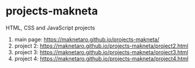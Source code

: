 # projects-makneta
HTML, CSS and JavaScript projects
1. main page: https://maknetaro.github.io/projects-makneta/
2. project 2: https://maknetaro.github.io/projects-makneta/project2.html
3. project 3: https://maknetaro.github.io/projects-makneta/project3.html
4. project 4: https://maknetaro.github.io/projects-makneta/project4.html


